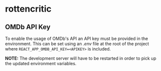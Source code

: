 # rottencritic

## OMDb API Key

To enable the usage of OMDb's API an API key must be provided in the environment.
This can be set using an *.env* file at the root of the project where
`REACT_APP_OMDB_API_KEY=<APIKEY>` is included.

**NOTE:** The development server will have to be restarted in order to pick up
the updated environment variables.
